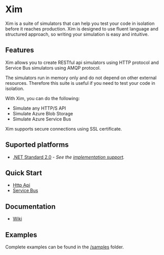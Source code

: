 # Xim

Xim is a suite of simulators that can help you test your code in isolation before it reaches production. Xim is designed to use fluent language and structured approach, so writing your simulation is easy and intuitive.

## Features

Xim allows you to create RESTful api simulators using HTTP protocol and Service Bus simulators using AMQP protocol.

The simulators run in memory only and do not depend on other external resources. Therefore this suite is useful if you need to test your code in isolation.

With Xim, you can do the following:

- Simulate any HTTP/S API
- Simulate Azure Blob Storage
- Simulate Azure Service Bus

Xim supports secure connections using SSL certificate.

## Suported platforms

* [.NET Standard 2.0](https://github.com/dotnet/standard/blob/master/docs/versions/netstandard2.0.md) - _See the [implementation support](https://docs.microsoft.com/en-us/dotnet/standard/net-standard)._

## Quick Start

* [Http Api](./docs/quick_start_http_api)
* [Service Bus](./docs/quick_start_service_bus)

## Documentation

* [Wiki](./wiki)

## Examples

Complete examples can be found in the [/samples](./samples) folder.